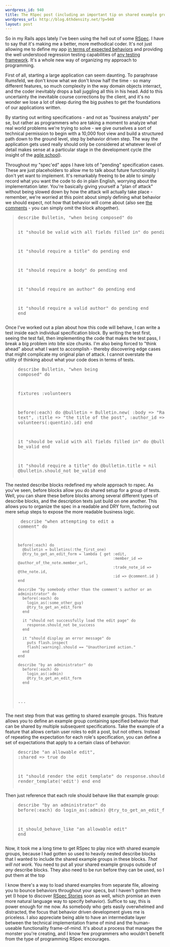 ```yaml
--- 
wordpress_id: 940
title: The RSpec post (including an important tip on shared example groups)
wordpress_url: http://blog.6thdensity.net/?p=940
layout: post
---
```

<p>So in my Rails apps lately I've been using the hell out of some <a href="http://rspec.info">RSpec</a>.  I have to say that it's making me a better, more methodical coder.  It's not just allowing me to define my app <a href="http://behaviour-driven.org/">in terms of expected behaviors</a> and providing the well understood regression testing capabilities of <a href="http://www.ruby-doc.org/stdlib/libdoc/test/unit/rdoc/index.html">any testing framework</a>. It's a whole new way of organizing my approach to programming.</p><p>First of all, starting a large application can seem daunting.  To paraphrase Rumsfeld, we don't know what we don't know half the time - so many different features, so much complexity in the way domain objects interract, and the coder inevitably drops a ball juggling all this in his head.  Add to this uncertainty the inevitable course corrections by the client, and it's no wonder we lose a lot of sleep during the big pushes to get the foundations of our applications written.</p><p>By starting out writing specifications - and not as "business analysts" per se, but rather as programmers who are taking a moment to analyze what real world problems we're trying to solve - we give ourselves a sort of technical permission to begin with a 10,000 foot view and build a structured path down to the ground level, step by behavior driven step. The way the application gets used really should only be considered at whatever level of detail makes sense at a particular stage in the development cycle (the insight of the <a href="http://agilemanifesto.org/">agile school</a>).</p><p><!--more-->Throughout my "spec'ed" apps I have lots of "pending" specification cases.  These are just placeholders to allow me to talk about future functionality I don't yet want to implement.  It's remarkably freeing to be able to simply record what you want the code to do in plain English, worrying about the implementation later. You're basically giving yourself a "plan of attack" without being slowed down by how the attack will actually take place - remember, we're worried at this point about simply defining what behavior we should expect, not how that behavior will come about (also see <a href="http://blog.6thdensity.net/?p=940#comment-96149">the comments</a> - you can simply omit the block altogether).<blockquote><pre lang="ruby">describe Bulletin, "when being composed" do
  
  it "should be valid with all fields filled in" do
    pending
  end

  it "should require a title" do
    pending
  end
  
  it "should require a body" do
    pending
  end
  
  it "should require an author" do
    pending
  end
  
  it "should require a valid author" do
    pending
  end
end</pre></blockquote></p><p>Once I've worked out a plan about how this code will behave, I can write a test inside each individual specification block.  By writing the test first, seeing the test fail, then implementing the code that makes the test pass, I break a big problem into bite size chunks.  I'm also being forced to "think ahead" about what I want to accomplish - thereby discovering edge cases that might complicate my original plan of attack.  I cannot overstate the utility of thinking about what your code does in terms of tests.<blockquote><pre lang="ruby">describe Bulletin, "when being composed" do
  
  fixtures :volunteers
  
  before(:each) do
    @bulletin = Bulletin.new( :body => "Random body text",
                              :title => "the title of the post",
                              :author_id => volunteers(:quentin).id)
  end
  
  it "should be valid with all fields filled in" do
    @bulletin.should be_valid
  end

  it "should require a title" do
    @bulletin.title = nil
    @bulletin.should_not be_valid
  end</pre></blockquote></p><p>The nested describe blocks redefined my whole approach to rspec.  As you've seen, before blocks allow you do shared setup for a group of tests.  Well, you can share these before blocks among several different types of describe blocks, and the description texts just build on one another.  This allows you to organize the spec in a readable and DRY form, factoring out mere setup steps to expose the more readable business logic.<blockquote><pre lang="ruby">  describe "when attempting to edit a comment" do
    
    before(:each) do
      @bulletin = bulletins(:the_first_one)
      @try_to_get_an_edit_form = lambda { get :edit, 
                                              :member_id => @author_of_the_note.member_url, 
                                              :trade_note_id => @the_note.id, 
                                              :id => @comment.id }
    end

    describe "by somebody other than the comment's author or an administrator" do          
      before(:each) do
        login_as(:some_other_guy)
        @try_to_get_an_edit_form
      end
      
      it "should not successfully load the edit page" do 
        response.should_not be_success
      end
      
      it "should display an error message" do
        puts flash.inspect
        flash[:warning].should == "Unauthorized action."
      end
    end
  
    describe "by an administrator" do
      before(:each) do
        login_as(:admin)
        @try_to_get_an_edit_form
      end
...</pre></blockquote></p><p>The next step from that was getting to shared example groups.  This feature allows you to define an example group containing specified behavior that can be shared by multiple subsequent specifications.  Take the example of a feature that allows certain user roles to edit a post, but not others.  Instead of repeating the expectation for each role's specification, you can define a set of expectations that apply to a certain class of behavior:<blockquote><pre lang="ruby">describe "an allowable edit", :shared => true do

  it "should render the edit template" do
    response.should render_template('edit')
  end
end</pre></blockquote>Then just reference that each role should behave like that example group:<blockquote><pre lang="ruby">describe "by an administrator" do
  before(:each) do
    login_as(:admin)
      @try_to_get_an_edit_form
    end
      
  it_should_behave_like "an allowable edit"
end</pre></blockquote></p><p>Now, it took me a long time to get RSpec to play nice with shared example groups, because I had gotten so used to heavily nested describe blocks that I wanted to include the shared example groups in these blocks.  <em>That will not work.</em>  You need to put all your shared example groups outside of <em>any</em> describe blocks.  They also need to be run before they can be used, so I put them at the top</p><p>I know there's a way to load shared examples from separate file, allowing you to bounce behaviors throughout your specs, but I haven't gotten there yet (I hope to discover <a href="http://rspec.info/documentation/stories.html">RSpec Stories</a> soon as well, which promise an even more natural language way to specify behavior).  Suffice to say, this is power enough for me now.  As somebody who gets easily overwhelmed and distracted, the focus that behavior driven development gives me is priceless.  I also appreciate being able to have an intermediate layer between the technical implementation frame of mind and the human-useable functionality frame-of-mind.  It's about a process that manages the monster you're creating, and I know few programmers who wouldn't benefit from the type of programming RSpec encourages.</p>
